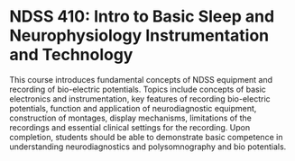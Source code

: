 # NDSS 410: Intro to Basic Sleep and Neurophysiology Instrumentation and Technology

This course introduces fundamental concepts of NDSS equipment and recording of bio-electric potentials. Topics include concepts of basic electronics and instrumentation, key features of recording bio-electric potentials, function and application of neurodiagnostic equipment, construction of montages, display mechanisms, limitations of the recordings and essential clinical settings for the recording. Upon completion, students should be able to demonstrate basic competence in understanding neurodiagnostics and polysomnography and bio potentials.